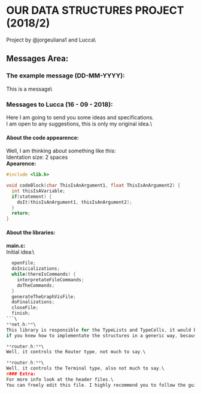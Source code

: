 # OUR DATA STRUCTURES PROJECT (2018/2)
Project by @jorgeuliana1 and Lucca\

## Messages Area:
### The example message (DD-MM-YYYY):
This is a message\
### Messages to Lucca (16 - 09 - 2018):
Here I am going to send you some ideas and specifications.\
I am open to any suggestions, this is only my original idea.\
#### About the code appearence:
Well, I am thinking about something like this:\
Identation size: 2 spaces\
**Apearence:**
```c
#include <lib.h>

void codeBlock(char ThisIsAnArgument1, float ThisIsAnArgument2) {
  int thisIsAVariable;
  if(statement) {
    doIt(thisIsAnArgument1, thisIsAnArgument2);
  }
  return;
}
```
#### About the libraries:
**main.c:**\
Initial idea:\
```c
  openFile;
  doInicializations;
  while(thereIsCommands) {
    interpretateFileCommands;
    doTheCommands;
  }
  generateTheGraphVisFile;
  doFinalizations;
  closeFile;
  finish;
```\
**net.h:**\
This library is responsible for the TypeLists and TypeCells, it would be great.\
if you knew how to implementate the structures in a generic way, because I don't know how.

**router.h:**\
Well, it controls the Router type, not much to say.\

**router.h:**\
Well, it controls the Terminal type, also not much to say.\
#### Extra:
For more info look at the header files.\
You can freely edit this file. I highly recommend you to follow the guidelines, but you are free.
